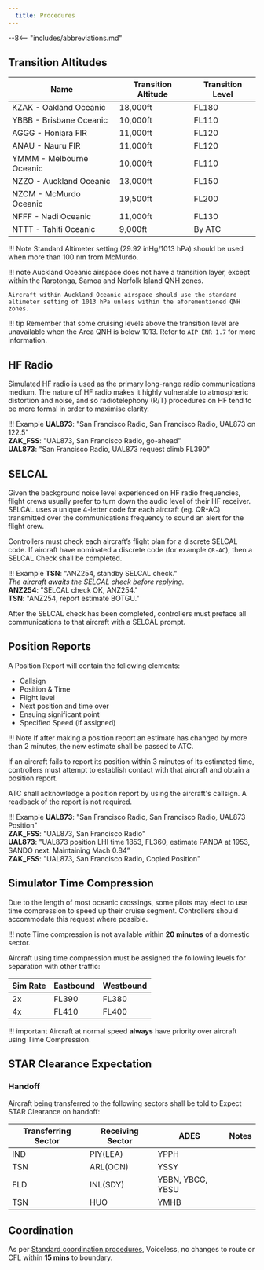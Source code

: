 ```yaml
---
  title: Procedures
---
```


--8<-- "includes/abbreviations.md"

## Transition Altitudes

| Name  | 	Transition Altitude  | 	Transition Level   |
| ----------------- | --------------- | ----------------- |
| KZAK - Oakland Oceanic |  18,000ft | FL180 |
| YBBB - Brisbane Oceanic  | 10,000ft  | FL110  | 
| AGGG - Honiara FIR	 |  11,000ft	 |  FL120 | 
| ANAU - Nauru FIR |  11,000ft	 |  FL120 |  
| YMMM - Melbourne Oceanic |  10,000ft | FL110  | 
| NZZO - Auckland Oceanic  |  13,000ft |  FL150 |  
| NZCM - McMurdo Oceanic  |  19,500ft |  FL200 |
| NFFF - Nadi Oceanic  | 11,000ft  |  FL130 | 
| NTTT - Tahiti Oceanic  |  9,000ft |  By ATC |

!!! Note 
    Standard Altimeter setting (29.92 inHg/1013 hPa) should be used when more than 100 nm from McMurdo.

!!! note
    Auckland Oceanic airspace does not have a transition layer, except within the Rarotonga, Samoa and Norfolk Island QNH zones.  
    
    Aircraft within Auckland Oceanic airspace should use the standard altimeter setting of 1013 hPa unless within the aforementioned QNH zones.

!!! tip
    Remember that some cruising levels above the transition level are unavailable when the Area QNH is below 1013.  Refer to `AIP ENR 1.7` for more information.

## HF Radio
Simulated HF radio is used as the primary long-range radio communications medium. The nature of HF radio makes it highly vulnerable to atmospheric distortion and noise, and so radiotelephony (R/T) procedures on HF tend to be more formal in order to maximise clarity.

!!! Example
    **UAL873**: "San Francisco Radio, San Francisco Radio, UAL873 on 122.5"  
    **ZAK_FSS**: "UAL873, San Francisco Radio, go-ahead"  
    **UAL873**: "San Francisco Radio, UAL873 request climb FL390"

## SELCAL
Given the background noise level experienced on HF radio frequencies, flight crews usually prefer to turn down the audio level of their HF receiver. SELCAL uses a unique 4-letter code for each aircraft (eg. QR-AC) transmitted over the communications frequency to sound an alert for the flight crew.

Controllers must check each aircraft’s flight plan for a discrete SELCAL code. If aircraft have nominated a discrete code (for example `QR-AC`), then a SELCAL Check shall be completed.

!!! Example
    **TSN**: "ANZ254, standby SELCAL check."  
    *The aircraft awaits the SELCAL check before replying.*  
    **ANZ254**: "SELCAL check OK, ANZ254."  
    **TSN**: "ANZ254, report estimate BOTGU."  

After the SELCAL check has been completed, controllers must preface all communications to that aircraft with a SELCAL prompt.

## Position Reports
A Position Report will contain the following elements:  
- Callsign  
- Position & Time  
- Flight level  
- Next position and time over   
- Ensuing significant point   
- Specified Speed (if assigned)

!!! Note
    If after making a position report an estimate has changed by more than 2 minutes, the new estimate shall be passed to ATC.  

If an aircraft fails to report its position within 3 minutes of its estimated time, controllers must attempt to establish contact with that aircraft and obtain a position report.

ATC shall acknowledge a position report by using the aircraft's callsign. A readback of the report is not required.

!!! Example
    **UAL873**: "San Francisco Radio, San Francisco Radio, UAL873 Position"  
    **ZAK_FSS**: "UAL873, San Francisco Radio"  
    **UAL873**: "UAL873 position LHI time 1853, FL360, estimate PANDA at 1953, SANDO next. Maintaining Mach 0.84”  
    **ZAK_FSS**: "UAL873, San Francisco Radio, Copied Position" 
    
## Simulator Time Compression
Due to the length of most oceanic crossings, some pilots may elect to use time compression to speed up their cruise segment.  Controllers should accommodate this request where possible.

!!! note
    Time compression is not available within **20 minutes** of a domestic sector.

Aircraft using time compression must be assigned the following levels for separation with other traffic:  

| Sim Rate | Eastbound  | Westbound |
| ----------------| --------- | -------- |
| 2x   | FL390     | FL380 |
| 4x | FL410 | FL400 |

!!! important
    Aircraft at normal speed **always** have priority over aircraft using Time Compression.

## STAR Clearance Expectation

### Handoff
Aircraft being transferred to the following sectors shall be told to Expect STAR Clearance on handoff:

| Transferring Sector | Receiving Sector | ADES | Notes |
| ---- | -------- | --------- | --------- |
| IND | PIY(LEA) | YPPH | |
| TSN | ARL(OCN) | YSSY | |
| FLD | INL(SDY) | YBBN, YBCG, YBSU | |
| TSN | HUO | YMHB | |

## Coordination
As per [Standard coordination procedures](../../../controller-skills/coordination/#pacific-units), Voiceless, no changes to route or CFL within **15 mins** to boundary.